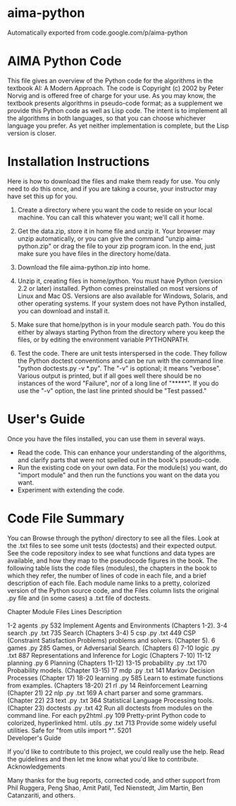 # aima-python
Automatically exported from code.google.com/p/aima-python

# AIMA Python Code

This file gives an overview of the Python code for the algorithms in the textbook AI: A Modern Approach. 
The code is Copyright (c) 2002 by Peter Norvig and is offered free of charge for your use. 
As you may know, the textbook presents algorithms in pseudo-code format; as a supplement we provide this Python 
code as well as Lisp code. The intent is to implement all the algorithms in both languages, so that you can choose 
whichever language you prefer. 
As yet neither implementation is complete, but the Lisp version is closer.

# Installation Instructions

Here is how to download the files and make them ready for use. You only need to do this once, and if you are taking a course, 
your instructor may have set this up for you.

1.  Create a directory where you want the code to reside on your local machine. 
    You can call this whatever you want; we'll call it home.
   
2.  Get the data.zip, store it in home file and unzip it. Your browser may unzip automatically, or you can give the 
    command "unzip aima-python.zip" or drag the file to your zip program icon. In the end, just make sure you have files in the directory home/data.

3.  Download the file aima-python.zip into home.

4.  Unzip it, creating files in home/python. You must have Python (version 2.2 or later) installed. 
    Python comes preinstalled on most versions of Linux and Mac OS. Versions are also available for Windows, Solaris, and other operating systems. 
    If your system does not have Python installed, you can download and install it.

5.  Make sure that home/python is in your module search path. You do this either by always starting Python from the 
    directory where you keep the files, or by editing the environment variable PYTHONPATH.

6.  Test the code. There are unit tests interspersed in the code. They follow the Python doctest conventions and can be run 
    with the command line "python doctests.py -v *.py". The "-v" is optional; it means "verbose". Various output is printed, 
    but if all goes well there should be no instances of the word "Failure", nor of a long line of "*****". If you do use 
    the "-v" option, the last line printed should be "Test passed."

# User's Guide

Once you have the files installed, you can use them in several ways.

* Read the code. This can enhance your understanding of the algorithms, and clarify parts that were not spelled out 
  in the book's pseudo-code.
* Run the existing code on your own data. For the module(s) you want, do "import module" and then run the 
  functions you want on the data you want.
* Experiment with extending the code.

# Code File Summary

You can Browse through the python/ directory to see all the files.
Look at the .txt files to see some unit tests (doctests) and their expected output.
See the code repository index to see what functions and data types are available, and how they map to the pseudocode figures in the book.
The following table lists the code files (modules), the chapters in the book to which they refer, the number of lines of code in each file, and a brief description of each file. Each module name links to a pretty, colorized version of the Python source code, and the Files column lists the original .py file and (in some cases) a .txt file of doctests.

Chapter	Module	Files	Lines	Description

1-2	agents	.py	532	Implement Agents and Environments (Chapters 1-2).
3-4	search	.py .txt	735	Search (Chapters 3-4)
5	csp	.py .txt	449	CSP (Constraint Satisfaction Problems) problems and solvers. (Chapter 5).
6	games	.py	285	Games, or Adversarial Search. (Chapters 6)
7-10	logic	.py .txt	887	Representations and Inference for Logic (Chapters 7-10)
11-12	planning	.py	6	Planning (Chapters 11-12)
13-15	probability	.py .txt	170	Probability models. (Chapter 13-15)
17	mdp	.py .txt	141	Markov Decision Processes (Chapter 17)
18-20	learning	.py	585	Learn to estimate functions from examples. (Chapters 18-20)
21	rl	.py	14	Reinforcement Learning (Chapter 21)
22	nlp	.py .txt	169	A chart parser and some grammars. (Chapter 22)
23	text	.py .txt	364	Statistical Language Processing tools. (Chapter 23)
 	doctests	.py .txt	42	Run all doctests from modules on the command line. For each
 	py2html	.py	109	Pretty-print Python code to colorized, hyperlinked html.
 	utils	.py .txt	713	Provide some widely useful utilities. Safe for "from utils import *".
5201	
Developer's Guide

If you'd like to contribute to this project, we could really use the help. Read the guidelines and then let me know what you'd like to contribute.
Acknowledgements

Many thanks for the bug reports, corrected code, and other support from Phil Ruggera, Peng Shao, Amit Patil, Ted Nienstedt, Jim Martin, Ben Catanzariti, and others.
